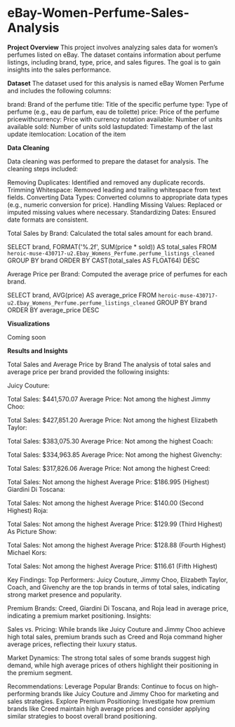 # eBay-Women-Perfume-Sales-Analysis

**Project Overview**
This project involves analyzing sales data for women’s perfumes listed on eBay. The dataset contains information about perfume listings, including brand, type, price, and sales figures. The goal is to gain insights into the sales performance.

**Dataset**
The dataset used for this analysis is named eBay Women Perfume and includes the following columns:

brand: Brand of the perfume
title: Title of the specific perfume
type: Type of perfume (e.g., eau de parfum, eau de toilette)
price: Price of the perfume
pricewithcurrency: Price with currency notation
available: Number of units available
sold: Number of units sold
lastupdated: Timestamp of the last update
itemlocation: Location of the item

**Data Cleaning**

Data cleaning was performed to prepare the dataset for analysis. The cleaning steps included:

Removing Duplicates: Identified and removed any duplicate records.
Trimming Whitespace: Removed leading and trailing whitespace from text fields.
Converting Data Types: Converted columns to appropriate data types (e.g., numeric conversion for price).
Handling Missing Values: Replaced or imputed missing values where necessary.
Standardizing Dates: Ensured date formats are consistent.

Total Sales by Brand: Calculated the total sales amount for each brand.

SELECT 
  brand,
  FORMAT('%.2f', SUM(price * sold)) AS total_sales
FROM `heroic-muse-430717-u2.Ebay_Womens_Perfume.perfume_listings_cleaned`
GROUP BY brand
ORDER BY CAST(total_sales AS FLOAT64) DESC

Average Price per Brand: Computed the average price of perfumes for each brand.

SELECT 
  brand,
  AVG(price) AS average_price
FROM `heroic-muse-430717-u2.Ebay_Womens_Perfume.perfume_listings_cleaned`
GROUP BY brand
ORDER BY average_price DESC

**Visualizations**

Coming soon

**Results and Insights**

Total Sales and Average Price by Brand
The analysis of total sales and average price per brand provided the following insights:

Juicy Couture:

Total Sales: $441,570.07
Average Price: Not among the highest
Jimmy Choo:

Total Sales: $427,851.20
Average Price: Not among the highest
Elizabeth Taylor:

Total Sales: $383,075.30
Average Price: Not among the highest
Coach:

Total Sales: $334,963.85
Average Price: Not among the highest
Givenchy:

Total Sales: $317,826.06
Average Price: Not among the highest
Creed:

Total Sales: Not among the highest
Average Price: $186.995 (Highest)
Giardini Di Toscana:

Total Sales: Not among the highest
Average Price: $140.00 (Second Highest)
Roja:

Total Sales: Not among the highest
Average Price: $129.99 (Third Highest)
As Picture Show:

Total Sales: Not among the highest
Average Price: $128.88 (Fourth Highest)
Michael Kors:

Total Sales: Not among the highest
Average Price: $116.61 (Fifth Highest)


Key Findings:
Top Performers: Juicy Couture, Jimmy Choo, Elizabeth Taylor, Coach, and Givenchy are the top brands in terms of total sales, indicating strong market presence and popularity.

Premium Brands: Creed, Giardini Di Toscana, and Roja lead in average price, indicating a premium market positioning.
Insights:

Sales vs. Pricing: While brands like Juicy Couture and Jimmy Choo achieve high total sales, premium brands such as Creed and Roja command higher average prices, reflecting their luxury status.

Market Dynamics: The strong total sales of some brands suggest high demand, while high average prices of others highlight their positioning in the premium segment.

Recommendations:
Leverage Popular Brands: Continue to focus on high-performing brands like Juicy Couture and Jimmy Choo for marketing and sales strategies.
Explore Premium Positioning: Investigate how premium brands like Creed maintain high average prices and consider applying similar strategies to boost overall brand positioning.


